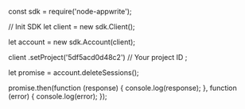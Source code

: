 const sdk = require('node-appwrite');

// Init SDK
let client = new sdk.Client();

let account = new sdk.Account(client);

client
    .setProject('5df5acd0d48c2') // Your project ID
;

let promise = account.deleteSessions();

promise.then(function (response) {
    console.log(response);
}, function (error) {
    console.log(error);
});
